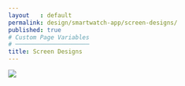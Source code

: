 ```yaml
---
layout   : default
permalink: design/smartwatch-app/screen-designs/
published: true
# Custom Page Variables
# ─────────────────────
title: Screen Designs
---
```

<img src="../../../img/Schermafbeelding 2018-06-02 om 15.04.40.png">